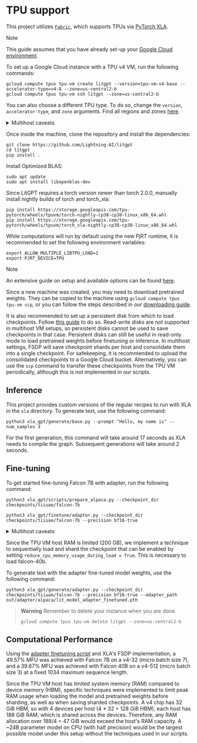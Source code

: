 # TPU support

This project utilizes [`Fabric`](https://lightning.ai/docs/fabric/stable), which supports TPUs via [PyTorch XLA](https://github.com/pytorch/xla).

> [!NOTE]
> This guide assumes that you have already set-up your [Google Cloud environment](https://cloud.google.com/run/docs/setup).

To set up a Google Cloud instance with a TPU v4 VM, run the following commands:

```shell
gcloud compute tpus tpu-vm create litgpt --version=tpu-vm-v4-base --accelerator-type=v4-8 --zone=us-central2-b
gcloud compute tpus tpu-vm ssh litgpt --zone=us-central2-b
```

You can also choose a different TPU type. To do so, change the `version`, `accelerator-type`, and `zone` arguments. Find all regions and zones [here](https://cloud.google.com/tpu/docs/regions-zones).

<details>
<summary>Multihost caveats</summary>

TPU v4-8 uses a single host. SSH'ing into the machine and running commands manually will only work when using a single host (1 slice in the TPU pod).
In multi-host environments, such as larger TPU pod slices, it's necessary to launch all commands on all hosts simultaneously to avoid hangs.
For local development, it is advisable to upload a zip file containing all your current changes and execute it inside the VM from your personal computer:

```shell
# Zip the local directory, excluding large directories from the zip. You may want to keep them.
zip -r local_changes.zip . -x  ".git/*" "checkpoints/*" "data/*" "out/*"
# Copy the .zip file to the TPU VM
gcloud compute tpus tpu-vm scp --worker=all local_changes.zip "litgpt:~"
# Unzip on each host
gcloud compute tpus tpu-vm ssh litgpt --worker=all --command="cd ~; unzip -q -o local_changes.zip"

# Example of a typical workflow
gcloud compute tpus tpu-vm ssh tmp --worker=all --command="cd ~; bash install_dependencies.sh"
gcloud compute tpus tpu-vm ssh tmp --worker=all --command="cd ~; bash prepare_checkpoints.sh"
gcloud compute tpus tpu-vm ssh tmp --worker=all --command="cd ~; bash run_desired_script.sh"

# This will allow you to kill all python processes on all workers
gcloud compute tpus tpu-vm ssh tmp --worker=all --command="pkill -e python"
```

Notice how the commands to install the environment and prepare checkpoints need to be run on all workers, since the filesystem
for each worker (host) is not shared.

For the rest of this tutorial, it will be assumed that it is being run on a single host for simplicity.

</details>

Once inside the machine, clone the repository and install the dependencies:

```shell
git clone https://github.com/Lightning-AI/litgpt
cd litgpt
pip install .
```

Install Optimized BLAS:

```shell
sudo apt update
sudo apt install libopenblas-dev
```

Since LitGPT requires a torch version newer than torch 2.0.0, manually install nightly builds of torch and torch_xla:

```shell
pip install https://storage.googleapis.com/tpu-pytorch/wheels/tpuvm/torch-nightly-cp38-cp38-linux_x86_64.whl
pip install https://storage.googleapis.com/tpu-pytorch/wheels/tpuvm/torch_xla-nightly-cp38-cp38-linux_x86_64.whl
```

While computations will run by default using the new PjRT runtime, it is recommended to set the following environment variables:

```shell
export ALLOW_MULTIPLE_LIBTPU_LOAD=1
export PJRT_DEVICE=TPU
```

> [!NOTE]
> An extensive guide on setup and available options can be found [here](https://cloud.google.com/tpu/docs/v4-users-guide).

Since a new machine was created, you may need to download pretrained weights.
They can be copied to the machine using `gcloud compute tpus tpu-vm scp`, or you can follow the steps described in our [downloading guide](../../tutorials/download_model_weights.md).

It is also recommended to set up a persistent disk from which to load checkpoints.
Follow [this guide](https://cloud.google.com/tpu/docs/setup-persistent-disk#setting_up_a_tpu_vm_and_a_persistent_disk) to do so.
Read-write disks are not supported in multihost VM setups, so persistent disks cannot be used to save checkpoints in that case.
Persistent disks can still be useful in read-only mode to load pretrained weights before finetuning or inference.
In multihost settings, FSDP will save checkpoint shards per host and consolidate them into a single checkpoint.
For safekeeping, it is recommended to upload the consolidated checkpoints to a Google Cloud bucket.
Alternatively, you can use the `scp` command to transfer these checkpoints from the TPU VM periodically, although this is not implemented in our scripts.

## Inference

This project provides custom versions of the regular recipes to run with XLA in the `xla` directory.
To generate text, use the following command:

```shell
python3 xla_gpt/generate/base.py --prompt "Hello, my name is" --num_samples 3
```

For the first generation, this command will take around 17 seconds as XLA needs to compile the graph.
Subsequent generations will take around 2 seconds.

## Fine-tuning

To get started fine-tuning Falcon 7B with adapter, run the following command:

```shell
python3 xla_gpt/scripts/prepare_alpaca.py --checkpoint_dir checkpoints/tiiuae/falcon-7b

python3 xla_gpt/finetune/adapter.py --checkpoint_dir checkpoints/tiiuae/falcon-7b --precision bf16-true
```

<details>
<summary>Multihost caveats</summary>

This script is configured to save "full" checkpoints, which isn't possible on multihost TPU VMs.
Here's how you can consolidate them together into a single one after training with `state_dict_type="sharded"`:

```shell
path_to_shards="out/adapter/alpaca/lit_model_adapter_finetuned"
mkdir -p $path_to_shards
workers=4  # 4 hosts
for ((i = 0; i < workers; i++)); do
  # aggregate all shards locally
  gcloud compute tpus tpu-vm scp --worker=$i "litgpt:${path_to_shards}/*" "${path_to_shards}/" --zone us-central2-b
done
# copy all shards to all workers
gcloud compute tpus tpu-vm scp --worker=all ${path_to_shards}/* "litgpt:${path_to_shards}/" --zone us-central2-b
# consolidate the shards in each worker
gcloud compute tpus tpu-vm ssh tmp --worker=all --command="python -m torch_xla.distributed.fsdp.consolidate_sharded_ckpts --ckpt_prefix ${path_to_shards}/checkpoint --ckpt_suffix '_rank-*-of-*.pth' --save_path ${path_to_shards}.pth" --zone us-central2-b
```

</details>

Since the TPU VM host RAM is limited (200 GB), we implement a technique to sequentially load and shard the checkpoint that can be enabled by
setting `reduce_cpu_memory_usage_during_load = True`. This is necessary to load falcon-40b.

To generate text with the adapter fine-tuned model weights, use the following command:

```shell
python3 xla_gpt/generate/adapter.py --checkpoint_dir checkpoints/tiiuae/falcon-7b --precision bf16-true --adapter_path out/adapter/alpaca/lit_model_adapter_finetuned.pth
```

> **Warning**
> Remember to delete your instance when you are done.
>
> ```shell
> gcloud compute tpus tpu-vm delete litgpt --zone=us-central2-b
> ```

## Computational Performance

Using the [adapter finetuning script](finetune/adapter.py) and XLA's FSDP implementation, a 49.57% MFU was achieved with Falcon 7B on a v4-32 (micro batch size 7), and a 39.67% MFU was achieved with Falcon 40B on a v4-512 (micro batch size 3) at a fixed 1034 maximum sequence length.

Since the TPU VM host has limited system memory (RAM) compared to device memory (HBM), specific techniques were implemented to limit peak RAM usage when loading the model and pretrained weights before sharding, as well as when saving sharded checkpoints.
A v4 chip has 32 GiB HBM, so with 4 devices per host (4 * 32 = 128 GiB HBM), each host has 188 GiB RAM, which is shared across the devices.
Therefore, any RAM allocation over 188/4 = 47 GiB would exceed the host's RAM capacity.
A ~24B parameter model on CPU (with half precision) would be the largest possible model under this setup without the techniques used in our scripts.

